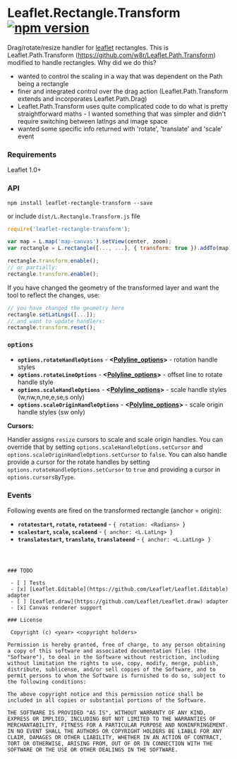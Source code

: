 # Leaflet.Rectangle.Transform [![npm version](https://badge.fury.io/js/leaflet-path-transform.svg)](https://badge.fury.io/js/leaflet-path-transform)

Drag/rotate/resize handler for [leaflet](http://leafletjs.com) rectangles. This is
Leaflet.Path.Transform (https://github.com/w8r/Leaflet.Path.Transform) modified to 
handle rectangles. Why did we do this? 

* wanted to control the scaling in a way that was dependent on the Path being a rectangle
* finer and integrated control over the drag action (Leaflet.Path.Transform extends and incorporates Leaflet.Path.Drag)
* Leaflet.Path.Transform uses quite complicated code to do what is pretty straightforward
maths - I wanted something that was simpler and didn't require switching between latlngs and image space
* wanted some specific info returned with 'rotate', 'translate' and 'scale' event

### Requirements

Leaflet 1.0+

### API
```shell
npm install leaflet-rectangle-transform --save
```
or include `dist/L.Rectangle.Transform.js` file

```js
require('leaflet-rectangle-transform');

var map = L.map('map-canvas').setView(center, zoom);
var rectangle = L.rectangle([..., ...], { transform: true }).addTo(map);

rectangle.transform.enable();
// or partially:
rectangle.transform.enable();
```

If you have changed the geometry of the transformed layer and want the tool to reflect the changes, use:

```js
// you have changed the geometry here
rectangle.setLatLngs([...]);
// and want to update handlers:
rectangle.transform.reset();
```

### `options`

* **`options.rotateHandleOptions`** - **<[Polyline_options](http://leafletjs.com/reference.html#polyline-options)>** - rotation handle styles
* **`options.rotateLineOptions`** - **<[Polyline_options](http://leafletjs.com/reference.html#polyline-options)>** - offset line to rotate handle style
* **`options.scaleHandleOptions`** - **<[Polyline_options](http://leafletjs.com/reference.html#polyline-options)>** - scale handle styles (w,nw,n,ne,e,se,s only)
* **`options.scaleOriginHandleOptions`** - **<[Polyline_options](http://leafletjs.com/reference.html#polyline-options)>** - scale origin handle styles (sw only)

**Cursors:**

Handler assigns `resize` cursors to scale and scale origin handles. You can override that by setting `options.scaleHandleOptions.setCursor` and `options.scaleOriginHandleOptions.setCursor` to `false`. You can also handle provide a cursor for the rotate handles by setting `options.rotateHandleOptions.setCursor` to `true` and providing a cursor in `options.cursorsByType`.


### Events

Following events are fired on the transformed rectangle (anchor = origin):

* **`rotatestart`, `rotate`, `rotateend`** - `{ rotation: <Radians> }`
* **`scalestart`, `scale`, `scaleend`** - `{ anchor: <L.LatLng> }`
* **`translatestart`, `translate`, `translateend`** - `{ anchor: <L.LatLng> }`


```



### TODO

 - [ ] Tests
 - [x] [Leaflet.Editable](https://github.com/Leaflet/Leaflet.Editable) adapter
 - [ ] [Leaflet.draw](https://github.com/Leaflet/Leaflet.draw) adapter
 - [x] Canvas renderer support

### License

 Copyright (c) <year> <copyright holders>

Permission is hereby granted, free of charge, to any person obtaining a copy of this software and associated documentation files (the "Software"), to deal in the Software without restriction, including without limitation the rights to use, copy, modify, merge, publish, distribute, sublicense, and/or sell copies of the Software, and to permit persons to whom the Software is furnished to do so, subject to the following conditions:

The above copyright notice and this permission notice shall be included in all copies or substantial portions of the Software.

THE SOFTWARE IS PROVIDED "AS IS", WITHOUT WARRANTY OF ANY KIND, EXPRESS OR IMPLIED, INCLUDING BUT NOT LIMITED TO THE WARRANTIES OF MERCHANTABILITY, FITNESS FOR A PARTICULAR PURPOSE AND NONINFRINGEMENT. IN NO EVENT SHALL THE AUTHORS OR COPYRIGHT HOLDERS BE LIABLE FOR ANY CLAIM, DAMAGES OR OTHER LIABILITY, WHETHER IN AN ACTION OF CONTRACT, TORT OR OTHERWISE, ARISING FROM, OUT OF OR IN CONNECTION WITH THE SOFTWARE OR THE USE OR OTHER DEALINGS IN THE SOFTWARE.
